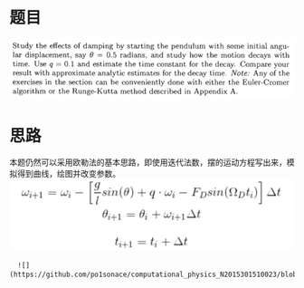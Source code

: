 # 题目
![](https://github.com/po1sonace/computational_physics_N2015301510023/blob/master/QQ%E5%9B%BE%E7%89%8720171027225859.png)
# 思路
本题仍然可以采用欧勒法的基本思路，即使用迭代法数，摆的运动方程写出来，模拟得到曲线，绘图并改变参数。
   ![](https://github.com/po1sonace/computational_physics_N2015301510023/blob/master/121.png)

      ![](https://github.com/po1sonace/computational_physics_N2015301510023/blob/master/12123.png)
